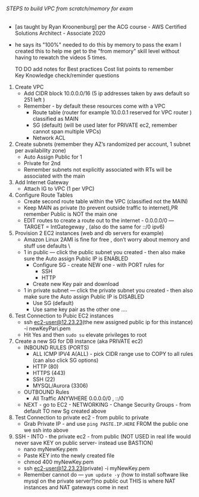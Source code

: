 ###### STEPS to build VPC from scratch/memory for exam 
- [as taught by Ryan Kroonenburg] per the ACG course - AWS Certified Solutions Architect - Associate 2020
- he says its "100%" needed to do this by memory to pass the exam I created this to help me get to 
the "from memory" skill level without having to rewatch the videos 5 times.

	
  TO DO add notes for 
Best practices 
Cost list points to remember 	
Key Knowledge check/reminder questions


1. Create VPC  
    - Add CIDR block 10.0.0.0/16 (5 ip addresses taken by aws default so 251 left ) 
    - Remember - by default these resources come with a VPC 
      - Route table (router for example 10.0.0.1 reserved for VPC router ) classified as MAIN 
      - SG (default) (will be used later for PRIVATE ec2, remember cannot span multiple VPCs) 
      - Network ACL
2. Create subnets (remember they AZ’s randomized per account, 1 subnet per availability zone) 
    - Auto Assign Public for 1 
    - Private for 2nd
    - Remember subnets not explicitly associated with RTs will be associated with the main 
3. Add Internet Gateway
    - Attach IG to VPC (1 per VPC)
4. Configure Route Tables 
    - Create second route table within the VPC (classified not the MAIN) 
    - Keep MAIN as private (to prevent outside traffic to internet),PR  remember Public is NOT the main one 
    - EDIT routes to create a route out to the internet - 0.0.0.0/0 —TARGET = IntGategeway , (also do the same for ::/0  ipv6)
5. Provision 2 EC2 instances (web and db servers for example) 
    - Amazon Linux 2AMI is fine for free , don’t worry about memory and stuff use defaults \
    - 1 in public — click the public subnet you created - then also make sure the Auto assign Public IP is ENABLED 
        - Configure SG - create NEW one - with PORT rules for 
            - SSH
            - HTTP
        - Create new Key pair and download 
    - 1 in private subnet — click the private subnet you created - then also make sure the Auto assign Public IP is DISABLED 
        - Use SG (default) 
        - Use same key pair as the other one ….
6. Test Connection to Pubic  EC2 instances
    - ssh ec2-user@12.23.23(the new assigned public ip for this instance) -i newKeyPari.pem
    - Hit Yes and then `sudo su` elevate privileges to root
7. Create a new SG for DB instance (aka PRIVATE ec2)
    - INBOUND RULES (PORTS)
        - ALL ICMP IPV4  A(ALL) - pick  CIDR range use to COPY to all rules (can also click SG options) 
        - HTTP (80)
        - HTTPS (443)
        - SSH (22) 
        - MYSQL/Aurora  (3306)
    - OUTBOUND Rules 
        - All Traffic ANYWHERE  0.0.0.0/0 , ::/0  
    - NEXT - go to EC2 - NETWORKING - Change Security Groups - from default TO new Sg created above 
8. Test Connection to private ec2 - from public to private  
    - Grab Private IP - and use `ping PASTE.IP.HERE` FROM the public one we ssh into above
9. SSH - INTO - the private ec2 - from public (NOT USED in real life would never save KEY on public server- instead use BASTION) 
    - nano myNewKey.pem
    - Paste KEY into the newly created file 
    - chmod 400 myNewKey.pem
    - ssh ec2-user@12.23.23(private) -i myNewKey.pem
    - Remember cannot do  — `yum update -y` (how to install software like mysql on the private server?)no public out THIS is where
    NAT instances and NAT gateways come in next 
